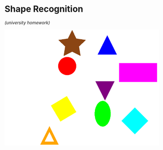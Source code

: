 # Shape Recognition
_(university homework)_

<img width="853" alt="Geometrical Shapes" src="https://github.com/lazarescu1/shape-recognition/blob/master/shapes.png">
